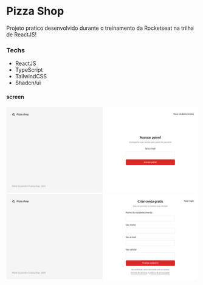 # Pizza Shop

Projeto pratico desenvolvido durante o treinamento da Rocketseat na trilha de ReactJS!

### Techs
- ReactJS
- TypeScript
- TailwindCSS
- Shadcn/ui

#### screen
<div>
  <img src="./public/Captura de tela de 2024-08-29 22-17-15.png" />
  <img src="./public/Captura de tela de 2024-08-29 22-18-19.png" />
</div>
